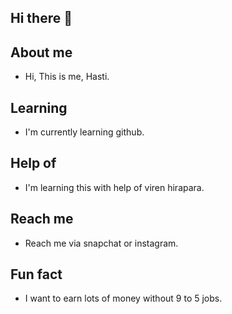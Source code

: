 ## Hi there 👋

## About me
- Hi, This is me, Hasti.
## Learning
- I'm currently learning github.
## Help of 
- I'm learning this with help of viren hirapara.
## Reach me
- Reach me via snapchat or instagram.
## Fun fact 
- I want to earn lots of money without 9 to 5 jobs.

<!--
**Hasti51/Hasti51** is a ✨ _special_ ✨ repository because its `README.md` (this file) appears on your GitHub profile.

Here are some ideas to get you started:

- 🔭 I’m currently working on ...
- 🌱 I’m currently learning ...
- 👯 I’m looking to collaborate on ...
- 🤔 I’m looking for help with ...
- 💬 Ask me about ...
- 📫 How to reach me: ...
- 😄 Pronouns: ...
- ⚡ Fun fact: ...
-->

